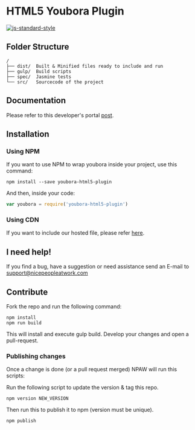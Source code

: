 # HTML5 Youbora Plugin
[![js-standard-style](https://img.shields.io/badge/code%20style-standard-brightgreen.svg)](http://standardjs.com)


## Folder Structure

```
/
├── dist/  Built & Minified files ready to include and run
├── gulp/  Build scripts
├── spec/  Jasmine tests
└── src/   Sourcecode of the project
```

## Documentation
Please refer to this developer's portal [post](http://developer.nicepeopleatwork.com/plugins/integration/js-browser/html5/).

## Installation


### Using NPM

If you want to use NPM to wrap youbora inside your project, use this command:

```
npm install --save youbora-html5-plugin
```

And then, inside your code:

```js
var youbora = require('youbora-html5-plugin')
```

### Using CDN

If you want to include our hosted file, please refer [here](http://developer.nicepeopleatwork.com/plugins/integration/).


## I need help!
If you find a bug, have a suggestion or need assistance send an E-mail to <support@nicepeopleatwork.com>


## Contribute
Fork the repo and run the following command:

```
npm install
npm run build
```

This will install and execute gulp build. Develop your changes and open a pull-request.

### Publishing changes
Once a change is done (or a pull request merged) NPAW will run this scripts:

Run the following script to update the version & tag this repo.

`npm version NEW_VERSION`

Then run this to publish it to npm (version must be unique).

`npm publish`